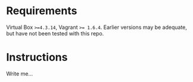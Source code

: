 # Requirements

Virtual Box `>=4.3.14`, Vagrant `>= 1.6.4`. Earlier versions may be adequate, but have not been tested with this repo.

# Instructions

Write me...
